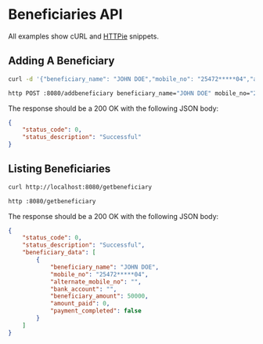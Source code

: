 # Beneficiaries API

All examples show cURL and [HTTPie](https://httpie.io/cli) snippets.

## Adding A Beneficiary

```sh
curl -d '{"beneficiary_name": "JOHN DOE","mobile_no": "25472*****04","alternate_mobile_no": "","bank_account": "","beneficiary_amount": 50000,"amount_paid": 0,"payment_completed": false}' -H 'Content-Type: application/json' http://localhost:8080/addbeneficiary

http POST :8080/addbeneficiary beneficiary_name="JOHN DOE" mobile_no="25472*****04" alternate_mobile_no="" bank_account="" beneficiary_amount=50000 amount_paid=0 payment_completed=false
```

The response should be a 200 OK with the following JSON body:

```json
{
    "status_code": 0,
    "status_description": "Successful"
}
```

## Listing Beneficiaries

```sh
curl http://localhost:8080/getbeneficiary

http :8080/getbeneficiary
```

The response should be a 200 OK with the following JSON body:

```json
{
    "status_code": 0,
    "status_description": "Successful",
    "beneficiary_data": [
        {
            "beneficiary_name": "JOHN DOE",
            "mobile_no": "25472*****04",
            "alternate_mobile_no": "",
            "bank_account": "",
            "beneficiary_amount": 50000,
            "amount_paid": 0,
            "payment_completed": false
        }
    ]
}
```
